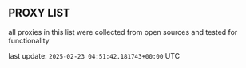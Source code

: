 ## PROXY LIST

all proxies in this list were collected from open sources and tested for functionality

last update: `2025-02-23 04:51:42.181743+00:00` UTC